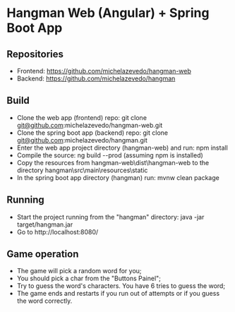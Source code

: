 # Hangman Web (Angular) + Spring Boot App

## Repositories
- Frontend: https://github.com/michelazevedo/hangman-web
- Backend: https://github.com/michelazevedo/hangman

## Build
- Clone the web app (frontend) repo: git clone git@github.com:michelazevedo/hangman-web.git
- Clone the spring boot app (backend) repo: git clone git@github.com:michelazevedo/hangman.git
- Enter the web app project directory (hangman-web) and run: npm install
- Compile the source: ng build --prod (assuming npm is installed)
- Copy the resources from hangman-web\dist\hangman-web to the directory hangman\src\main\resources\static
- In the spring boot app directory (hangman) run: mvnw clean package

## Running

- Start the project running from the "hangman" directory: java -jar target/hangman.jar 
- Go to http://localhost:8080/ 

## Game operation
- The game will pick a random word for you;
- You should pick a char from the "Buttons Painel";
- Try to guess the word's characters. You have 6 tries to guess the word;
- The game ends and restarts if you run out of attempts or if you guess the word correctly.
